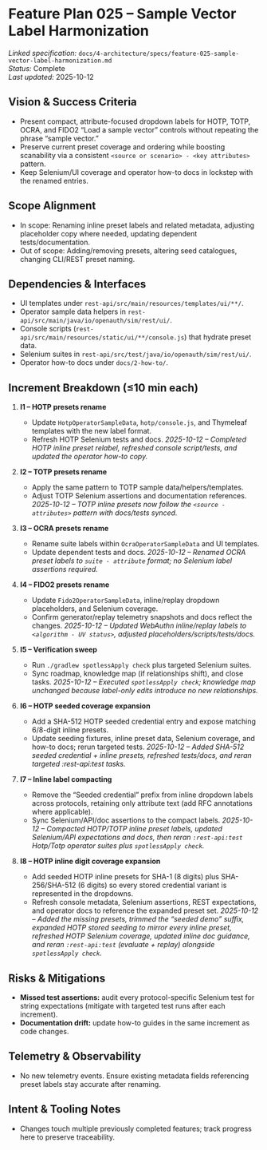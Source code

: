 # Feature Plan 025 – Sample Vector Label Harmonization

_Linked specification:_ `docs/4-architecture/specs/feature-025-sample-vector-label-harmonization.md`  
_Status:_ Complete  
_Last updated:_ 2025-10-12

## Vision & Success Criteria
- Present compact, attribute-focused dropdown labels for HOTP, TOTP, OCRA, and FIDO2 “Load a sample vector” controls without repeating the phrase “sample vector.”
- Preserve current preset coverage and ordering while boosting scanability via a consistent `<source or scenario> - <key attributes>` pattern.
- Keep Selenium/UI coverage and operator how-to docs in lockstep with the renamed entries.

## Scope Alignment
- In scope: Renaming inline preset labels and related metadata, adjusting placeholder copy where needed, updating dependent tests/documentation.
- Out of scope: Adding/removing presets, altering seed catalogues, changing CLI/REST preset naming.

## Dependencies & Interfaces
- UI templates under `rest-api/src/main/resources/templates/ui/**/`.
- Operator sample data helpers in `rest-api/src/main/java/io/openauth/sim/rest/ui/`.
- Console scripts (`rest-api/src/main/resources/static/ui/**/console.js`) that hydrate preset data.
- Selenium suites in `rest-api/src/test/java/io/openauth/sim/rest/ui/`.
- Operator how-to docs under `docs/2-how-to/`.

## Increment Breakdown (≤10 min each)
1. **I1 – HOTP presets rename**
   - Update `HotpOperatorSampleData`, `hotp/console.js`, and Thymeleaf templates with the new label format.
   - Refresh HOTP Selenium tests and docs.
   _2025-10-12 – Completed HOTP inline preset relabel, refreshed console script/tests, and updated the operator how-to copy._
2. **I2 – TOTP presets rename**
   - Apply the same pattern to TOTP sample data/helpers/templates.
   - Adjust TOTP Selenium assertions and documentation references.
   _2025-10-12 – TOTP inline presets now follow the `<source - attributes>` pattern with docs/tests synced._
3. **I3 – OCRA presets rename**
   - Rename suite labels within `OcraOperatorSampleData` and UI templates.
   - Update dependent tests and docs.
   _2025-10-12 – Renamed OCRA preset labels to `suite - attribute` format; no Selenium label assertions required._
4. **I4 – FIDO2 presets rename**
   - Update `Fido2OperatorSampleData`, inline/replay dropdown placeholders, and Selenium coverage.
   - Confirm generator/replay telemetry snapshots and docs reflect the changes.
   _2025-10-12 – Updated WebAuthn inline/replay labels to `<algorithm - UV status>`, adjusted placeholders/scripts/tests/docs._
5. **I5 – Verification sweep**
   - Run `./gradlew spotlessApply check` plus targeted Selenium suites.
   - Sync roadmap, knowledge map (if relationships shift), and close tasks.
   _2025-10-12 – Executed `spotlessApply check`; knowledge map unchanged because label-only edits introduce no new relationships._

6. **I6 – HOTP seeded coverage expansion**
   - Add a SHA-512 HOTP seeded credential entry and expose matching 6/8-digit inline presets.
   - Update seeding fixtures, inline preset data, Selenium coverage, and how-to docs; rerun targeted tests.
   _2025-10-12 – Added SHA-512 seeded credential + inline presets, refreshed tests/docs, and reran targeted :rest-api:test tasks._

7. **I7 – Inline label compacting**
   - Remove the “Seeded credential” prefix from inline dropdown labels across protocols, retaining only attribute text (add RFC annotations where applicable).
   - Sync Selenium/API/doc assertions to the compact labels.
   _2025-10-12 – Compacted HOTP/TOTP inline preset labels, updated Selenium/API expectations and docs, then reran `:rest-api:test` Hotp/Totp operator suites plus `spotlessApply check`._

8. **I8 – HOTP inline digit coverage expansion**
   - Add seeded HOTP inline presets for SHA-1 (8 digits) plus SHA-256/SHA-512 (6 digits) so every stored credential variant is represented in the dropdowns.
   - Refresh console metadata, Selenium assertions, REST expectations, and operator docs to reference the expanded preset set.
   _2025-10-12 – Added the missing presets, trimmed the “seeded demo” suffix, expanded HOTP stored seeding to mirror every inline preset, refreshed HOTP Selenium coverage, updated inline doc guidance, and reran `:rest-api:test` (evaluate + replay) alongside `spotlessApply check`._

## Risks & Mitigations
- **Missed test assertions:** audit every protocol-specific Selenium test for string expectations (mitigate with targeted test runs after each increment).
- **Documentation drift:** update how-to guides in the same increment as code changes.

## Telemetry & Observability
- No new telemetry events. Ensure existing metadata fields referencing preset labels stay accurate after renaming.

## Intent & Tooling Notes
- Changes touch multiple previously completed features; track progress here to preserve traceability.
